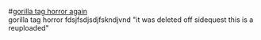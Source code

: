 #<a href="https://cdn.discordapp.com/attachments/1172006057183301743/1175902885721165924/gorilla_tag_horror_revived.apk">gorilla tag horror again</a><br/>
gorilla tag horror fdsjfsdjsdjfskndjvnd "it was deleted off sidequest this is a reuploaded"  
